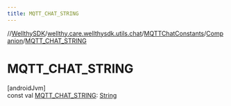 ```yaml
---
title: MQTT_CHAT_STRING
---
```

//[WellthySDK](../../../../index.html)/[wellthy.care.wellthysdk.utils.chat](../../index.html)/[MQTTChatConstants](../index.html)/[Companion](index.html)/[MQTT_CHAT_STRING](-m-q-t-t_-c-h-a-t_-s-t-r-i-n-g.html)



# MQTT_CHAT_STRING



[androidJvm]\
const val [MQTT_CHAT_STRING](-m-q-t-t_-c-h-a-t_-s-t-r-i-n-g.html): [String](https://kotlinlang.org/api/latest/jvm/stdlib/kotlin/-string/index.html)




